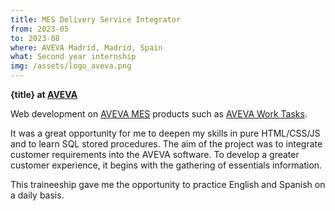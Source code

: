 ```yaml
---
title: MES Delivery Service Integrator
from: 2023-05
to: 2023-08
where: AVEVA Madrid, Madrid, Spain
what: Second year internship
img: /assets/logo_aveva.png
---
```


**{title} at [AVEVA](https://aveva.com)**

Web development on [AVEVA MES](https://www.aveva.com/fr-fr/products/manufacturing-execution-system/) products such as [AVEVA Work Tasks](https://www.aveva.com/fr-fr/products/work-tasks/).

It was a great opportunity for me to deepen my skills in pure HTML/CSS/JS and to learn SQL stored procedures. The aim of the project was to integrate customer requirements into the AVEVA software. To develop a greater customer experience, it begins with the gathering of essentials information.

This traineeship gave me the opportunity to practice English and Spanish on a daily basis.
